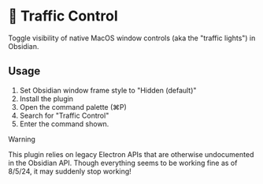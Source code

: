 # 🚥 Traffic Control

Toggle visibility of native MacOS window controls (aka the "traffic lights") in Obsidian.

## Usage

1. Set Obsidian window frame style to "Hidden (default)"
2. Install the plugin
3. Open the command palette (⌘P)
4. Search for "Traffic Control"
5. Enter the command shown.

> [!WARNING]
> This plugin relies on legacy Electron APIs that are otherwise undocumented in the Obsidian API.
> Though everything seems to be working fine as of 8/5/24, it may suddenly stop working!
